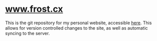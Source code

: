 # www.frost.cx
This is the git repository for my personal website, accessible [here](http://www.frost.cx).
This allows for version controlled changes to the site, as well as automatic syncing to the server.
